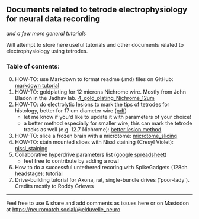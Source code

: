 ## Documents related to tetrode electrophysiology for neural data recording
*and a few more general tutorials*


Will attempt to store here useful tutorials and other documents related to electrophysiology using tetrodes. 

### Table of contents:
0. HOW-TO: use Markdown to format readme (.md) files on GitHub: [markdown tutorial](https://github.com/elduvelle/ephys_tutorials/blob/main/0_markdown_tutorial.md)
1. HOW-TO: goldplating for 12 microns Nichrome wire. Mostly from John Bladon in the Jadhav lab. [4_gold_plating_Nichrome_12um](https://github.com/elduvelle/ephys_tutorials/blob/main/1_gold_plating_Nichrome_12um.md)
2. HOW-TO: do electrolytic lesions to mark the tips of tetrodes for histology, better for 17 um diameter wire ([pdf](https://github.com/elduvelle/ephys_tutorials/blob/main/Tutorial%20for%20tetrode%20electrolytic%20lesions.pdf))
    - let me know if you'd like to update it with parameters of your choice!
    - a better method especially for smaller wire, this can mark the tetrode tracks as well (e.g. 12.7 Nichrome): [better lesion method](https://github.com/elduvelle/ephys_tutorials/blob/main/3_better_lesion_making_tutorial.md)
3. HOW-TO: slice a frozen brain with a microtome: [microtome_slicing](https://github.com/elduvelle/ephys_tutorials/blob/main/4_microtome_slicing.md)
4. HOW-TO: stain mounted slices with Nissl staining (Cresyl Violet): [nissl_staining](https://github.com/elduvelle/ephys_tutorials/blob/main/5_nissl_staining.md)
5. Collaborative hyperdrive parameters list ([google spreadsheet](https://docs.google.com/spreadsheets/d/1_RQzEL3dPUSTLOz9AyFzJbuIaXmG7jZLt3z06Fllemc/edit#gid=0))
    - feel free to contribute by adding a row!
6. How to do a successful untethered recoring with SpikeGadgets (128ch headstage): [tutorial](https://github.com/elduvelle/ephys_tutorials/blob/main/SpikeGadgets/record_Trodes_untethered.md)
7. Drive-building tutorial for Axona, rat, single-bundle drives ('poor-lady'). Credits mostly to Roddy Grieves

-----------------
Feel free to use & share and add comments as issues here or on Mastodon at https://neuromatch.social/@elduvelle_neuro 

